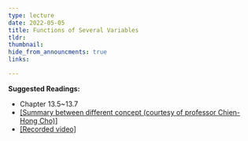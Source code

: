 ```yaml
---
type: lecture
date: 2022-05-05
title: Functions of Several Variables
tldr: 
thumbnail: 
hide_from_announcments: true
links: 

---
```

**Suggested Readings:**
- Chapter 13.5~13.7
- [[Summary between different concept (courtesy of professor Chien-Hong Cho)]](/nsysu-EE1004A/static_files/presentations/derivatives.pdf)
- [[Recorded video]](https://youtube.com/playlist?list=PLHNZtBNWQ-85mH5v8HD_8FY4gDWBMyTr-)
